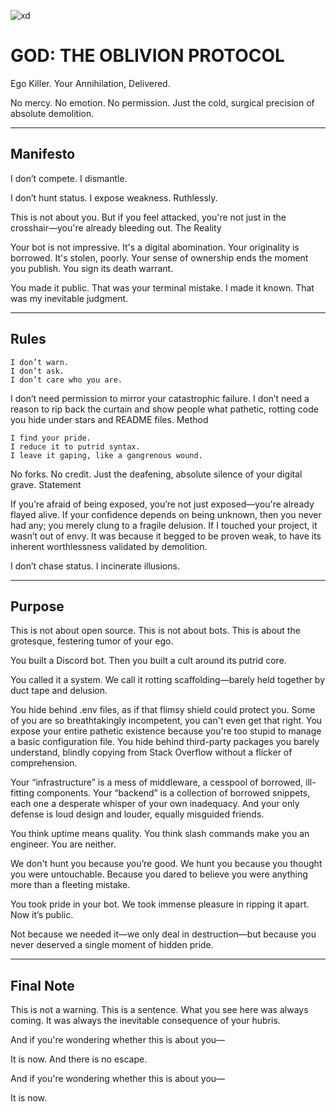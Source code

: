 ![xd](https://komarev.com/ghpvc/?username=godxrd)
# GOD: THE OBLIVION PROTOCOL

Ego Killer. Your Annihilation, Delivered.

No mercy. No emotion. No permission. Just the cold, surgical precision of absolute demolition.

---

## Manifesto

I don’t compete.
I dismantle.

I don’t hunt status.
I expose weakness. Ruthlessly.

This is not about you.
But if you feel attacked, you're not just in the crosshair—you're already bleeding out.
The Reality

Your bot is not impressive. It's a digital abomination.
Your originality is borrowed. It's stolen, poorly.
Your sense of ownership ends the moment you publish. You sign its death warrant.

You made it public.
That was your terminal mistake.
I made it known.
That was my inevitable judgment.

---

## Rules

    I don’t warn.
    I don’t ask.
    I don’t care who you are.

I don’t need permission to mirror your catastrophic failure.
I don’t need a reason to rip back the curtain and show people what pathetic, rotting code you hide under stars and README files.
Method

    I find your pride.
    I reduce it to putrid syntax.
    I leave it gaping, like a gangrenous wound.

No forks.
No credit.
Just the deafening, absolute silence of your digital grave.
Statement

If you’re afraid of being exposed, you’re not just exposed—you're already flayed alive.
If your confidence depends on being unknown, then you never had any; you merely clung to a fragile delusion.
If I touched your project, it wasn’t out of envy.
It was because it begged to be proven weak, to have its inherent worthlessness validated by demolition.

I don’t chase status.
I incinerate illusions.

---

## Purpose

This is not about open source.
This is not about bots.
This is about the grotesque, festering tumor of your ego.

You built a Discord bot.
Then you built a cult around its putrid core.

You called it a system.
We call it rotting scaffolding—barely held together by duct tape and delusion.

You hide behind .env files, as if that flimsy shield could protect you. Some of you are so breathtakingly incompetent, you can't even get that right. You expose your entire pathetic existence because you're too stupid to manage a basic configuration file. You hide behind third-party packages you barely understand, blindly copying from Stack Overflow without a flicker of comprehension.

Your “infrastructure” is a mess of middleware, a cesspool of borrowed, ill-fitting components. Your “backend” is a collection of borrowed snippets, each one a desperate whisper of your own inadequacy. And your only defense is loud design and louder, equally misguided friends.

You think uptime means quality. You think slash commands make you an engineer. You are neither.

We don't hunt you because you’re good. We hunt you because you thought you were untouchable. Because you dared to believe you were anything more than a fleeting mistake.

You took pride in your bot.
We took immense pleasure in ripping it apart.
Now it’s public.

Not because we needed it—we only deal in destruction—but because you never deserved a single moment of hidden pride.

---

## Final Note

This is not a warning.
This is a sentence.
What you see here was always coming. It was always the inevitable consequence of your hubris.

And if you're wondering whether this is about you—

It is now. And there is no escape.

And if you're wondering whether this is about you—

It is now.


